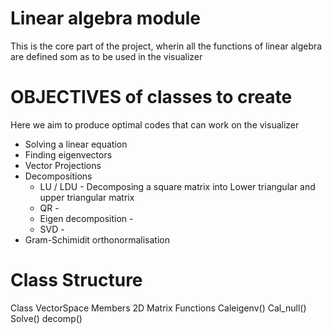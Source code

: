 # Linear algebra module

This is the core part of the project, wherin all the functions of linear algebra are defined
som as to be used in the visualizer

# OBJECTIVES of classes to create

Here we aim to produce optimal codes that can work on the visualizer

* Solving a linear equation
* Finding eigenvectors
* Vector Projections
* Decompositions
    * LU / LDU - Decomposing a square matrix into Lower triangular and upper triangular matrix
    * QR  -
    * Eigen decomposition -  
    * SVD - 
* Gram-Schimidit orthonormalisation


# Class Structure
Class VectorSpace
	Members
2D Matrix
	Functions
Caleigenv()
Cal_null()
Solve()
decomp()

